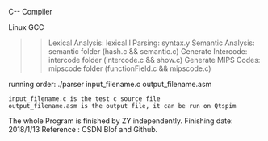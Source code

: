 C-- Compiler

Linux GCC

>> Lexical Analysis: lexical.l
>> Parsing: syntax.y
>> Semantic Analysis: semantic folder (hash.c && semantic.c)
>> Generate Intercode: intercode folder (intercode.c && show.c)
>> Generate MIPS Codes: mipscode folder (functionField.c && mipscode.c)

running order: ./parser input_filename.c output_filename.asm
		
	input_filename.c is the test c source file
	output_filename.asm is the output file, it can be run on Qtspim

The whole Program is finished by ZY independently. Finishing date: 2018/1/13
Reference : CSDN Blof and Github.
